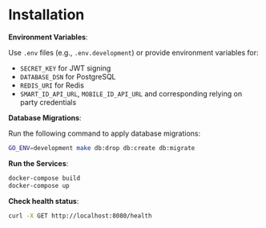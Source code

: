# Installation

**Environment Variables**:

Use `.env` files (e.g., `.env.development`) or provide environment variables for:

- `SECRET_KEY` for JWT signing
- `DATABASE_DSN` for PostgreSQL
- `REDIS_URI` for Redis
- `SMART_ID_API_URL`, `MOBILE_ID_API_URL` and corresponding relying on party credentials

**Database Migrations**:

Run the following command to apply database migrations:

```sh
GO_ENV=development make db:drop db:create db:migrate
```

**Run the Services**:

```sh
docker-compose build
docker-compose up
```

**Check health status**:

```sh
curl -X GET http://localhost:8080/health
```
